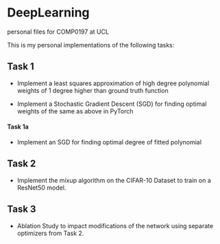 # DeepLearning
personal files for COMP0197 at UCL

This is my personal implementations of the following tasks:

## Task 1
* Implement a least squares approximation of high degree polynomial weights of 1 degree higher than ground truth function 

* Implement a Stochastic Gradient Descent (SGD) for finding optimal weights of the same as above in PyTorch 
#### Task 1a
* Implement an SGD for finding optimal degree of fitted polynomial

## Task 2
* Implement the mixup algorithm on the CIFAR-10 Dataset to train on a ResNet50 model.

## Task 3
* Ablation Study to impact modifications of the network using separate optimizers from Task 2.
